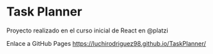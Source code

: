 # Task Planner

Proyecto realizado en el curso inicial de React en @platzi

Enlace a GitHub Pages https://luchirodriguez98.github.io/TaskPlanner/
